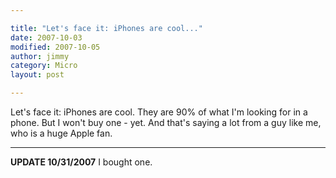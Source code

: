 ```yaml
---

title: "Let's face it: iPhones are cool..."
date: 2007-10-03
modified: 2007-10-05
author: jimmy
category: Micro
layout: post

---
```


 Let's face it:  iPhones are cool.  They are 90% of what I'm looking for in a phone.  But I won't buy one - yet.  And that's saying a lot from a guy like me, who is a huge Apple fan. 
 
 ---
 **UPDATE 10/31/2007**  I bought one.
